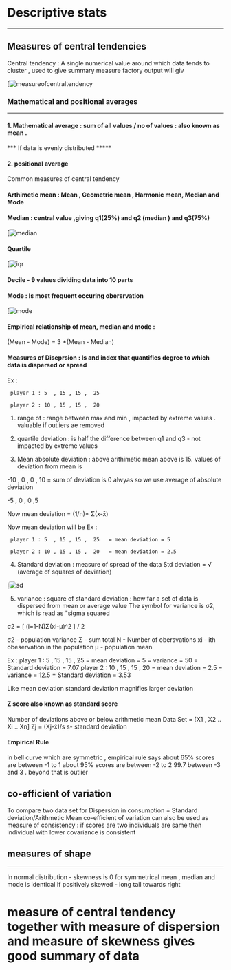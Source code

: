 #  Descriptive stats
----------------------------------
## Measures of central tendencies 

Central tendency : A single numerical value around which data tends to cluster , used to give summary measure 
factory output will giv

[![measureofcentraltendency](https://github.com/anil4aws/machine_learning_sample/blob/main/images/measureofcentraltendency.jpg)

### Mathematical and positional averages 
-------------------------------------


#### 1. Mathematical average : sum of all values / no of values : also known as mean . 
*** If data is evenly distributed *****

#### 2. positional average

Common measures of central tendency 

#### Arthimetic mean : Mean , Geometric mean , Harmonic mean, Median and Mode 

#### Median : central value ,giving q1(25%) and q2 (median ) and q3(75%)

[![median](https://github.com/anil4aws/machine_learning_sample/blob/main/images/median.jpg)

#### Quartile 
[![iqr](https://github.com/anil4aws/machine_learning_sample/blob/main/images/iqr.jpg)


#### Decile - 9 values dividing data into 10 parts

#### Mode : Is most frequent occuring obersrvation 

[![mode](https://github.com/anil4aws/machine_learning_sample/blob/main/images/mode.jpg)

#### Empirical relationship of mean, median and mode :
(Mean - Mode) = 3 *(Mean - Median)



#### Measures of Diseprsion : Is and index that quantifies degree to which data is dispersed or spread

Ex : 

     player 1 : 5  , 15 , 15 ,  25

     player 2 : 10 , 15 , 15 ,  20

1. range of : range between max and min , impacted by extreme values . valuable if outliers ae removed 

2. quartile deviation : is half the difference between q1 and q3 - not impacted by extreme values

3. Mean absolute deviation : above arithimetic mean above is 15. 
values of deviation from mean is

 -10 , 0 , 0 , 10  = sum of deviation is 0 alwyas so we use average of absolute deviation
   
  -5 , 0 , 0 ,5

Now mean deviation = (1/n)* Σ(x-x̄)

Now mean deviation will be 
Ex : 

     player 1 : 5  , 15 , 15 ,  25   = mean deviation = 5

     player 2 : 10 , 15 , 15 ,  20	 = mean deviation = 2.5

4. Standard deviation : measure of spread of the data 
Std deviation = √ (average of squares of deviation)

[![sd](https://github.com/anil4aws/machine_learning_sample/blob/main/images/sd.jpg)

5. variance : square of standard deviation  : how far a set of data is dispersed from mean or average value 
The symbol for variance is σ2, which is read as "sigma squared

σ2 =  [ (i=1-N)Σ(xi-μ)^2 ] / 2

σ2 - population variance 
Σ  - sum total 
N - Number of obersvations 
xi - ith obeservation in the population 
μ - population mean 

Ex : player 1 : 5  , 15 , 15 ,  25   = mean deviation = 5    = variance  = 50   = Standard deviation = 7.07
     player 2 : 10 , 15 , 15 ,  20	 = mean deviation = 2.5  = variance  = 12.5 = Standard deviation = 3.53

Like mean deviation standard deviation magnifies larger deviation  


#### Z score also known as standard score 

Number of deviations above or below arithmetic mean 
Data Set = [X1 , X2 .. Xi .. Xn]
Zj = (Xj-x̄)/s
s- standard deviation 

#### Empirical Rule

in bell curve which are symmetric , empirical rule says about  65% scores are between -1 to 1 
about  95% scores are between -2 to 2
99.7 between -3 and 3 . beyond that is outlier 

## co-efficient of variation 
To compare two data set for Dispersion in consumption = Standard deviation/Arithmetic Mean 
co-efficient of variation can also be used as measure of consistency : if scores are two individuals are same then individual with lower covariance is consistent 



## measures of shape 
--------------------

In normal distribution - skewness is 0 
for symmetrical mean , median and mode is identical 
If positively skewed - long tail towards right 


# measure of central tendency together with measure of dispersion and measure of skewness gives good summary of data



